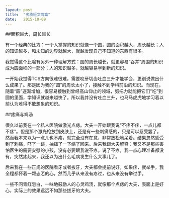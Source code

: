```yaml
---
layout: post
title:  "劣质短文两篇"
date:   2015-10-09
---
```


##面积越大，周长越长

有一个经典的比方：一个人掌握的知识就像一个圆，圆的面积越大，周长越长；人的知识越多，和未知的边界就越大，就越发现自己不知道的东西有很多。

我觉得这个比喻有另外一种理解方式：圆的周长越长，就更容易“吞并”周围的知识成为圆面积的一部分；人的知识越多，就越容易学到新的知识。

一开始我觉得TCS方向很难很难，需要咬牙切齿吐血三升才能学会，更别说做出什么成果了。那是因为我的“圆”的周长太小了，接触不到学科前沿的知识。而现在，随着“圆”逐渐增加，很容易接触到曾经高山仰止的领域，努把力就能把它们“吃”到圆的里面，学知识就越来越快了。所以我并没有吐血三升，也马马虎虎地学习着以前认为难得不敢想象的知识。

##疼痛与鸡汤

很久以前我在一个私人医院做激光点痣。大夫一开始跟我说“不疼不疼，一点儿都不疼”。但是那个激光枪放到皮肤上，还是有一些刺痛感的，只是可以忍受罢了。然而我本来以为一点儿也不疼，就完全没有在意，非常放松地呆着。结果忽然感受到了刺痛，吓了一跳，抽搐了一下缩了回来。后来我跟大夫解释：我又不是那些害怕医生的需要安慰的小孩，没有必要跟我说不疼。说了不疼，我一点心理准备都没有，突然疼起来，我还以为出什么毛病发生什么大事儿了。

后来我在一些正规的医院看牙或者拔牙，大夫都会提前说好，如果疼，就举手。我全程都怀着一颗忐忑的心，然而几乎从来没有疼过，也从来没有举过手。

一些不问青红皂白，一味地鼓励人的心灵鸡汤，就像那个点痣的大夫，表面上是好心，实际上的效果远远不如那些拔牙的大夫。